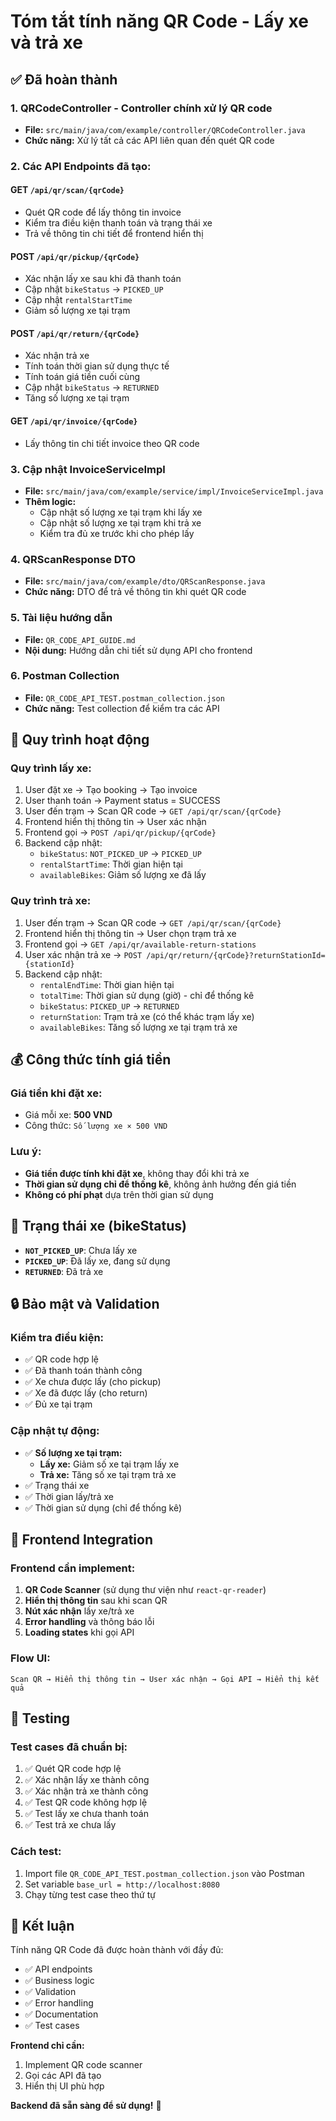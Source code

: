 # Tóm tắt tính năng QR Code - Lấy xe và trả xe

## ✅ Đã hoàn thành

### 1. **QRCodeController** - Controller chính xử lý QR code

- **File:** `src/main/java/com/example/controller/QRCodeController.java`
- **Chức năng:** Xử lý tất cả các API liên quan đến quét QR code

### 2. **Các API Endpoints đã tạo:**

#### **GET** `/api/qr/scan/{qrCode}`

- Quét QR code để lấy thông tin invoice
- Kiểm tra điều kiện thanh toán và trạng thái xe
- Trả về thông tin chi tiết để frontend hiển thị

#### **POST** `/api/qr/pickup/{qrCode}`

- Xác nhận lấy xe sau khi đã thanh toán
- Cập nhật `bikeStatus` → `PICKED_UP`
- Cập nhật `rentalStartTime`
- Giảm số lượng xe tại trạm

#### **POST** `/api/qr/return/{qrCode}`

- Xác nhận trả xe
- Tính toán thời gian sử dụng thực tế
- Tính toán giá tiền cuối cùng
- Cập nhật `bikeStatus` → `RETURNED`
- Tăng số lượng xe tại trạm

#### **GET** `/api/qr/invoice/{qrCode}`

- Lấy thông tin chi tiết invoice theo QR code

### 3. **Cập nhật InvoiceServiceImpl**

- **File:** `src/main/java/com/example/service/impl/InvoiceServiceImpl.java`
- **Thêm logic:**
  - Cập nhật số lượng xe tại trạm khi lấy xe
  - Cập nhật số lượng xe tại trạm khi trả xe
  - Kiểm tra đủ xe trước khi cho phép lấy

### 4. **QRScanResponse DTO**

- **File:** `src/main/java/com/example/dto/QRScanResponse.java`
- **Chức năng:** DTO để trả về thông tin khi quét QR code

### 5. **Tài liệu hướng dẫn**

- **File:** `QR_CODE_API_GUIDE.md`
- **Nội dung:** Hướng dẫn chi tiết sử dụng API cho frontend

### 6. **Postman Collection**

- **File:** `QR_CODE_API_TEST.postman_collection.json`
- **Chức năng:** Test collection để kiểm tra các API

## 🔄 Quy trình hoạt động

### **Quy trình lấy xe:**

1. User đặt xe → Tạo booking → Tạo invoice
2. User thanh toán → Payment status = SUCCESS
3. User đến trạm → Scan QR code → `GET /api/qr/scan/{qrCode}`
4. Frontend hiển thị thông tin → User xác nhận
5. Frontend gọi → `POST /api/qr/pickup/{qrCode}`
6. Backend cập nhật:
   - `bikeStatus`: `NOT_PICKED_UP` → `PICKED_UP`
   - `rentalStartTime`: Thời gian hiện tại
   - `availableBikes`: Giảm số lượng xe đã lấy

### **Quy trình trả xe:**

1. User đến trạm → Scan QR code → `GET /api/qr/scan/{qrCode}`
2. Frontend hiển thị thông tin → User chọn trạm trả xe
3. Frontend gọi → `GET /api/qr/available-return-stations`
4. User xác nhận trả xe → `POST /api/qr/return/{qrCode}?returnStationId={stationId}`
5. Backend cập nhật:
   - `rentalEndTime`: Thời gian hiện tại
   - `totalTime`: Thời gian sử dụng (giờ) - chỉ để thống kê
   - `bikeStatus`: `PICKED_UP` → `RETURNED`
   - `returnStation`: Trạm trả xe (có thể khác trạm lấy xe)
   - `availableBikes`: Tăng số lượng xe tại trạm trả xe

## 💰 Công thức tính giá tiền

### **Giá tiền khi đặt xe:**

- Giá mỗi xe: **500 VND**
- Công thức: `Số lượng xe × 500 VND`

### **Lưu ý:**

- **Giá tiền được tính khi đặt xe**, không thay đổi khi trả xe
- **Thời gian sử dụng chỉ để thống kê**, không ảnh hưởng đến giá tiền
- **Không có phí phạt** dựa trên thời gian sử dụng

## 🚦 Trạng thái xe (bikeStatus)

- **`NOT_PICKED_UP`**: Chưa lấy xe
- **`PICKED_UP`**: Đã lấy xe, đang sử dụng
- **`RETURNED`**: Đã trả xe

## 🔒 Bảo mật và Validation

### **Kiểm tra điều kiện:**

- ✅ QR code hợp lệ
- ✅ Đã thanh toán thành công
- ✅ Xe chưa được lấy (cho pickup)
- ✅ Xe đã được lấy (cho return)
- ✅ Đủ xe tại trạm

### **Cập nhật tự động:**

- ✅ **Số lượng xe tại trạm:**
  - **Lấy xe:** Giảm số xe tại trạm lấy xe
  - **Trả xe:** Tăng số xe tại trạm trả xe
- ✅ Trạng thái xe
- ✅ Thời gian lấy/trả xe
- ✅ Thời gian sử dụng (chỉ để thống kê)

## 📱 Frontend Integration

### **Frontend cần implement:**

1. **QR Code Scanner** (sử dụng thư viện như `react-qr-reader`)
2. **Hiển thị thông tin** sau khi scan QR
3. **Nút xác nhận** lấy xe/trả xe
4. **Error handling** và thông báo lỗi
5. **Loading states** khi gọi API

### **Flow UI:**

```
Scan QR → Hiển thị thông tin → User xác nhận → Gọi API → Hiển thị kết quả
```

## 🧪 Testing

### **Test cases đã chuẩn bị:**

1. ✅ Quét QR code hợp lệ
2. ✅ Xác nhận lấy xe thành công
3. ✅ Xác nhận trả xe thành công
4. ✅ Test QR code không hợp lệ
5. ✅ Test lấy xe chưa thanh toán
6. ✅ Test trả xe chưa lấy

### **Cách test:**

1. Import file `QR_CODE_API_TEST.postman_collection.json` vào Postman
2. Set variable `base_url = http://localhost:8080`
3. Chạy từng test case theo thứ tự

## 🎯 Kết luận

Tính năng QR Code đã được hoàn thành với đầy đủ:

- ✅ API endpoints
- ✅ Business logic
- ✅ Validation
- ✅ Error handling
- ✅ Documentation
- ✅ Test cases

**Frontend chỉ cần:**

1. Implement QR code scanner
2. Gọi các API đã tạo
3. Hiển thị UI phù hợp

**Backend đã sẵn sàng để sử dụng!** 🚀
